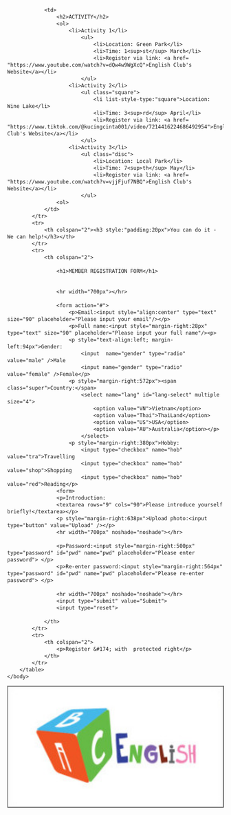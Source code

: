 <!DOCTYPE html>
<html>
	<head>
		<style>
    			.square { list-style-type: square;}
    			.disc { list-style-type: disc;}
		</style>
	</head>
	<body>
		<table border="1" align="center">
			<tr>
				<td><img src="ABC english.jpg" style="height: 275px; width: 574px; float: right; vertical-align: top"></td>

				<td>
					<h2>ACTIVITY</h2>
					<ol>
						<li>Activity 1</li>
							<ul>
								<li>Location: Green Park</li>
								<li>Time: 1<sup>st</sup> March</li>
								<li>Register via link: <a href= "https://www.youtube.com/watch?v=dQw4w9WgXcQ">English Club's Website</a></li>
							</ul>
						<li>Activity 2</li>
							<ul class="square">
								<li list-style-type:"square">Location: Wine Lake</li>
								<li>Time: 3<sup>rd</sup> April</li>
								<li>Register via link: <a href= "https://www.tiktok.com/@kucingcinta001/video/7214416224686492954">English Club's Website</a></li>
							</ul>
						<li>Activity 3</li>
							<ul class="disc">
								<li>Location: Local Park</li>
								<li>Time: 7<sup>th</sup> May</li>
								<li>Register via link: <a href= "https://www.youtube.com/watch?v=vjjFjuf7NBQ">English Club's Website</a></li>
							</ul>
					<ol>
				</td>
			</tr>
			<tr>
				<th colspan="2"><h3 style:"padding:20px">You can do it - We can help!</h3></th>
			</tr>
			<tr>
				<th colspan="2">
	
					<h1>MEMBER REGISTRATION FORM</h1>

					
					<hr width="700px"></hr>

					<form action="#">
						<p>Email:<input style="align:center" type="text" size="90" placeholder="Please input your email"/></p>
						<p>Full name:<input style="margin-right:28px" type="text" size="90" placeholder="Please input your full name"/><p>
						<p style="text-align:left; margin-left:94px">Gender:
							<input  name="gender" type="radio" value="male" />Male 
							<input name="gender" type="radio" value="female" />Female</p>
						<p style="margin-right:572px"><span class="super">Country:</span>
							<select name="lang" id="lang-select" multiple size="4">
								<option value="VN">Vietnam</option>
								<option value="Thai">ThaiLand</option>
								<option value="US">USA</option>
								<option value="AU">Australia</option></p>
							</select>
						<p style="margin-right:380px">Hobby: 
							<input type="checkbox" name="hob" value="tra">Travelling
							<input type="checkbox" name="hob" value="shop">Shopping
							<input type="checkbox" name="hob" value="red">Reading</p>
					<form>
					<p>Introduction: 
					<textarea rows="9" cols="90">Please introduce yourself briefly!</textarea></p>
					<p style="margin-right:638px">Upload photo:<input type="button" value="Upload" /></p>
					<hr width="700px" noshade="noshade"></hr>

					<p>Password:<input style="margin-right:500px" type="password" id="pwd" name="pwd" placeholder="Please enter password"> </p>
					<p>Re-enter password:<input style="margin-right:564px" type="password" id="pwd" name="pwd" placeholder="Please re-enter password"> </p>

					<hr width="700px" noshade="noshade"></hr>
					<input type="submit" value="Submit">
  					<input type="reset">
  
				</th>
			</tr>
			<tr>
				<th colspan="2">
					<p>Register &#174; with  protected right</p>
				</th>
			</tr>
		</table>
	</body>
</html>
